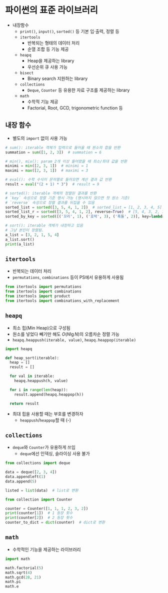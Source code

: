 # 파이썬의 표준 라이브러리
* 내장함수
  * `print()`, `input()`, `sorted()` 등 기본 입·출력, 정렬 등
  * `itertools`
    * 반복되는 형태의 데이터 처리
    * 순열 조합 등 기능 제공
  * `heapq`
    * Heap을 제공하는 library
    * 우선순위 큐 사용 가능
  * `bisect`
    * Binary search 지원하는 library
  * `collections`
    * `Deque`, `Counter` 등 유용한 자료 구조를 제공하는 library
  * `math`
    * 수학적 기능 제공
    * Factorial, Root, GCD, trigonometric function 등

## 내장 함수
* 별도의 `import` 없이 사용 가능
```py
# sum(): iterable 객체가 입력으로 들어올 때 원소의 합을 반환
summation = sum([1, 2, 3])  # summation = 6

# min(), mix(): param 2개 이상 들어왔을 때 최소/최대 값을 반환
minimi = min([2, 3, 1])  # minimi = 1
maximi = max([2, 3, 1])  # maximi = 3

# eval(): 수학 수식이 문자열로 들어오면 계산 결과 값 반환
result = eval("(2 + 1) * 3")  # result = 9

# sorted(): iterable 객체의 정렬된 결과를 반환
# `key` 속성으로 정렬 기준 명시 가능 (명시하지 않으면 첫 원소 기준)
# `reverse` 속성으로 정렬 결과를 뒤집을 수 있음
sorted_list = sorted([3, 5, 4, 1, 2])  # sorted_list = [1, 2, 3, 4, 5]
sorted_list_r = sorted([3, 5, 4, 1, 2], reverse=True)  # [5, 4, 3, 2, 1]
sorted_by_key = sorted([('꼬리', 1), ('호박', 3), ('흑돌', 2)], key=lambda x : x[1])

# sort(): iterable 객체가 내장하고 있음
# 그냥 본인이 정렬됨.
a_list = [3, 2, 1, 5, 4]
a_list.sort()
print(a_list)
```

## `itertools`
* 반복되는 데이터 처리  
* `permutations`, `combinations` 등이 PS에서 유용하게 사용됨
```py
from itertools import permutations
from itertools import combinations
from itertools import product
from itertools import combinations_with_replacement
```

## `heapq`
* 최소 힙(Min Heap)으로 구성됨  
* 원소를 넣었다 빼기만 해도 $O(N \lg N)$의 오름차순 정렬 가능
* `heapq.heappush(iterable, value)`, `heapq.heappop(iterable)`
```py
import heapq

def heap_sort(iterable):
  heap = []
  result = []

  for val in iterable:
    heapq.heappush(h, value)

  for i in range(len(heap)):
    result.append(heapq.heappop(h))

  return result
```
* 최대 힙을 사용할 때는 부호를 변경하자
  * `heappush`/`heappop`할 때 (-)

## `collections`
* `deque`와 `Counter`가 유용하게 쓰임
  * `deque`에선 인덱싱, 슬라이싱 사용 불가
```py
from collections import deque

data = deque([2, 3, 4])
data.appendleft(1)
data.append(5)

listed = list(data)  # list로 변환
```
```py
from collection import Counter

counter = Counter([1, 1, 1, 2, 3, 2])
print(counter[1])  # 1 등장 횟수
print(counter[2])  # 2 등장 횟수
counter_to_dict = dict(counter)  # dict로 변환
```

## `math`
* 수학적인 기능을 제공하는 라이브러리
```py
import math

math.factorial(5)
math.sqrt(4)
math.gcd(28, 21)
math.pi
math.e
```


